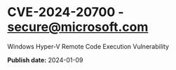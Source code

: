 # CVE-2024-20700 - secure@microsoft.com

Windows Hyper-V Remote Code Execution Vulnerability

**Publish date:** 2024-01-09
